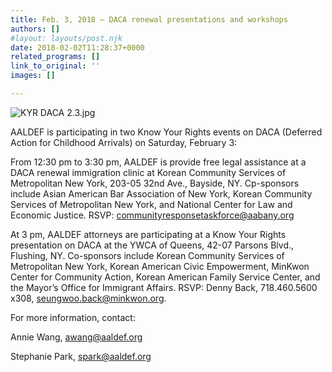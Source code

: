 ```yaml
---
title: Feb. 3, 2018 – DACA renewal presentations and workshops
authors: []
#layout: layouts/post.njk
date: 2018-02-02T11:28:37+0000
related_programs: []
link_to_original: ''
images: []

---
```

![KYR DACA 2.3.jpg](/uploads/KYR%20DACA%202.3.jpg)

AALDEF is participating in two Know Your Rights events on DACA (Deferred Action
for Childhood Arrivals) on Saturday, February 3:

From 12:30 pm to 3:30 pm, AALDEF is provide free legal assistance at a DACA
renewal immigration clinic at Korean Community Services of Metropolitan New
York, 203-05 32nd Ave., Bayside, NY. Cp-sponsors include Asian American Bar
Association of New York, Korean Community Services of Metropolitan New York, and
National Center for Law and Economic Justice. RSVP:
communityresponsetaskforce@aabany.org

At 3 pm, AALDEF attorneys are participating at a Know Your Rights presentation
on DACA at the YWCA of Queens, 42-07 Parsons Blvd., Flushing, NY. Co-sponsors
include Korean Community Services of Metropolitan New York, Korean American
Civic Empowerment, MinKwon Center for Community Action, Korean American Family
Service Center, and the Mayor’s Office for Immigrant Affairs. RSVP: Denny Back,
718.460.5600 x308, seungwoo.back@minkwon.org.

For more information, contact:

Annie Wang, awang@aaldef.org

Stephanie Park, spark@aaldef.org